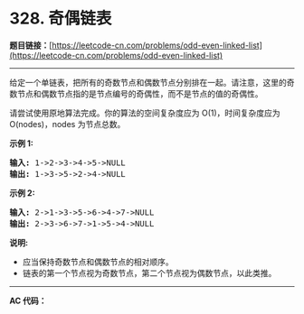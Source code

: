 # 328. 奇偶链表

**题目链接：**[https://leetcode-cn.com/problems/odd-even-linked-list](https://leetcode-cn.com/problems/odd-even-linked-list)

---

<div class="content__1Y2H">
 <div class="notranslate">
  <p>给定一个单链表，把所有的奇数节点和偶数节点分别排在一起。请注意，这里的奇数节点和偶数节点指的是节点编号的奇偶性，而不是节点的值的奇偶性。</p> 
  <p>请尝试使用原地算法完成。你的算法的空间复杂度应为 O(1)，时间复杂度应为 O(nodes)，nodes 为节点总数。</p> 
  <p><strong>示例 1:</strong></p> 
  <pre class="language-text"><strong>输入:</strong> 1-&gt;2-&gt;3-&gt;4-&gt;5-&gt;NULL
<strong>输出:</strong> 1-&gt;3-&gt;5-&gt;2-&gt;4-&gt;NULL
</pre> 
  <p><strong>示例 2:</strong></p> 
  <pre class="language-text"><strong>输入:</strong> 2-&gt;1-&gt;3-&gt;5-&gt;6-&gt;4-&gt;7-&gt;NULL 
<strong>输出:</strong> 2-&gt;3-&gt;6-&gt;7-&gt;1-&gt;5-&gt;4-&gt;NULL</pre> 
  <p><strong>说明:</strong></p> 
  <ul> 
   <li>应当保持奇数节点和偶数节点的相对顺序。</li> 
   <li>链表的第一个节点视为奇数节点，第二个节点视为偶数节点，以此类推。</li> 
  </ul> 
 </div>
</div>

---

**AC 代码：**

```java

```